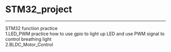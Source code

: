 # STM32_project
---
STM32 function practice  
1.LED_PWM   practice how to use gpio to light up LED and use PWM signal to control breathing light  
2.BLDC_Motor_Control